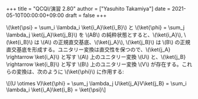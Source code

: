 +++
title = "QCQI/演習 2.80"
author = ["Yasuhito Takamiya"]
date = 2021-05-10T00:00:00+09:00
draft = false
+++

\\(\ket{\psi} = \sum\_i \lambda\_i \ket{i\_A}\ket{i\_B}\\) と \\(\ket{\phi} = \sum\_j \lambda\_j \ket{j\_A}\ket{j\_B}\\) を \\(AB\\) の純粋状態とすると、\\(\ket{i\_A}\\), \\(\ket{i\_B}\\) は \\(A\\) の正規直交基底、\\(\ket{j\_A}\\), \\(\ket{j\_B}\\) は \\(B\\) の正規直交基底を形成する。ユニタリー変換は直交性を保つので、\\(\ket{j\_A} \rightarrow \ket{i\_A}\\) と写す \\(A\\) 上のユニタリー変換 \\(U\\) と、\\(\ket{j\_B} \rightarrow \ket{i\_B}\\) と写す \\(B\\) 上のユニタリー変換 \\(V\\) が存在する。これらの変換は、次のように \\(\ket{\phi}\\) に作用する:

\\[(U \otimes V)\ket{\phi} = \sum\_j \lambda\_j U\ket{j\_A}V\ket{j\_B} = \sum\_i \lambda\_i \ket{i\_A}\ket{i\_B} = \ket{\psi}\\]
